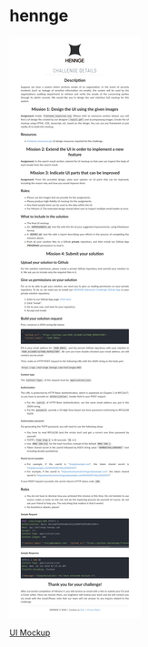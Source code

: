 # hennge

![hennge](https://github.com/AhmadrezaHK/hennge/blob/master/project-desc.jpg)

[UI Mockup](https://github.com/AhmadrezaHK/hennge/blob/master/result.pdf)

